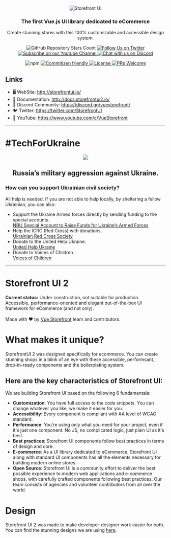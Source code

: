 <br />
<p align="center">
  <img src="https://user-images.githubusercontent.com/1626923/157498695-885de6c5-deba-416d-8287-51e7269aef56.png" alt="Storefront UI" />
</p>

<h3 align="center">
       The first Vue.js UI library dedicated to eCommerce
</h3>
<p align="center">
       Create stunning stores with this 100% customizable and accessible design system.
</p>

<p align="center">
    <img alt="GitHub Repository Stars Count" src="https://img.shields.io/github/stars/vuestorefront/sfui2?style=social" />
    <a href="https://twitter.com/storefrontui">
        <img alt="Follow Us on Twitter" src="https://img.shields.io/twitter/follow/storefrontui?style=social" />
    </a>
    <a href="https://www.youtube.com/c/VueStorefront">
        <img alt="Subscribe on our Youtube Channel" src="https://img.shields.io/youtube/channel/subscribers/UCkm1F3Cglty3CE1QwKQUhhg?style=social" />
    </a>
    <a href="https://discord.gg/vuestorefront">
        <img alt="Chat with us on Discord" src="https://img.shields.io/discord/770285988244750366?label=join%20discord&logo=Discord&logoColor=white" />
    </a>
</p>
<p align="center">
    <img alt="npm" src="https://img.shields.io/npm/v/@storefront-ui/vue">
    <a href="http://commitizen.github.io/cz-cli/">
        <img alt="Commitizen friendly" src="https://img.shields.io/badge/commitizen-friendly-brightgreen.svg" />
    </a>
    <a href="https://github.com/vuestorefront/sfui2">
        <img alt="License" src="https://img.shields.io/github/license/vuestorefront/sfui2" />
    </a>
    <a href="https://github.com/vuestorefront/storefront-ui/pulls">
        <img alt="PRs Welcome" src="https://img.shields.io/badge/PRs-welcome-brightgreen.svg" />
    </a>
</p>

## Links

- 🖥  WebSite: http://storefrontui.io/
- 📘  Documentation: http://docs.storefrontui2.io/
- 👥  Discord Community: https://discord.gg/vuestorefront/
- 🐦  Twitter: https://twitter.com/StorefrontUI
- 🎥  YouTube: https://www.youtube.com/c/VueStorefront

---------

# #TechForUkraine
<div align="center">
<p>
       <img src="https://user-images.githubusercontent.com/1626923/155853691-d6d0a541-d3b9-40bf-b8f5-2d38303e9e49.png" />
</p>
      <h2><strong>Russia’s military aggression against Ukraine.</strong></h2>
<div align="left">
      <h3>How can you support Ukrainian civil society?</h3>
      All help is needed. If you are not able to help locally, by sheltering a fellow Ukrainian, you can also:
      <ul>
        <li>
          Support the Ukraine Armed forces directly by sending funding to the special accounts.<br />
          <a href="https://bank.gov.ua/en/news/all/natsionalniy-bank-vidkriv-spetsrahunok-dlya-zboru-koshtiv-na-potrebi-armiyi" target="_blank">NBU Special Account to Raise Funds for Ukraine’s Armed Forces</a>
        </li>
        <li>
          Help the ICRC (Red Cross) with donations.<br />
          <a href="https://www.icrc.org/en/where-we-work/europe-central-asia/ukraine" target="_blank">Ukrainian Red Cross Society</a>
        </li>
        <li>
          Donate to the United Help Ukraine.<br />
          <a href="https://unitedhelpukraine.org/" target="_blank">United Help Ukraine</a>
        </li>
        <li>
          Donate to Voices of Children<br />
          <a href="https://voices.org.ua/en/" target="_blank">Voices of Children</a>
        </li>
        </div>
          </div>

  ---------

# Storefront UI 2

<p align="center">

**Current status:** Under construction, not suitable for production.<br />
Accessible, performance-oriented and elegant out-of-the-box UI framework for eCommerce (and not only). 
<br /><br />
       Made with ❤️ by <a href="https://github.com/vuestorefront" target="_blank">Vue Storefront</a> team and contributors.
       </p>


# What makes it unique?

StorefrontUI 2 was designed specifically for ecommerce. You can create stunning shops in a blink of an eye with these accessible, performsant, drop-in-ready components and the boilerplating system.


## Here are the key characteristics of Storefront UI:

We are building Storefront UI based on the following 6 fundamentals:
- **Customization**: You have full access to the code snippets. You can change whatever you like, we make it easier for you. 
- **Accessibility**: Every component is compliant with AA level of WCAG standard.
- **Performance**: You're using only what you need for your project, even if it's just one component. No JS, no complicated logic, just plain UI as it's best.
- **Best practices**: Storefront UI components follow best practices in terms of design and core.
- **E-commerce**: As a UI library dedicated to eCommerce, Storefront UI along with standard UI components has all the elements necessary for building modern online stores.
- **Open Source**: Storefront UI is a community effort to deliver the best possible experience to modern web applications and e-commerce shops, with carefully crafted components following best practices. Our team consists of agencies and volunteer contributors from all over the world.

# Design

Storefront UI 2 was made to make developer-designer work easier for both. You can find the stunning designs we are using [here](https://www.figma.com/file/CWOkbpne0tDpSenT4ZEUTQ/%F0%9F%9B%A0-SFUI-2.0-%7C-Development?node-id=10066%3A27483).

